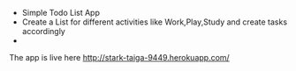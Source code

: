 - Simple Todo List App 
- Create a List for different activities like Work,Play,Study and create tasks accordingly
- 
The app is live here http://stark-taiga-9449.herokuapp.com/
